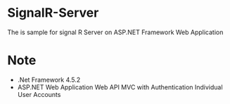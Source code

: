 # SignalR-Server
The is sample for signal R Server on ASP.NET Framework Web Application

# Note
- .Net Framework 4.5.2
- ASP.NET Web Application Web API MVC with Authentication Individual User Accounts
